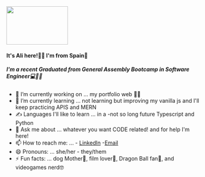 <img src="https://media1.tenor.com/images/d34fa062391dcf1ccce5c5c80420e60e/tenor.gif" width="160" height="100" />

#### It's Ali here!👋🏻 I'm from Spain🥘
##### I'm a recent Graduated from General Assembly Bootcamp in Software Engineer💻👶🏻
- 🔭 I’m currently working on ... my portfolio web 👩‍💻
- 🌱 I’m currently learning ... not learning but improving my vanilla js and I'll keep practicing APIS and MERN
- ✍️ Languages I'll like to learn ... in a -not so long future Typescript and Python
- 💬 Ask me about ... whatever you want CODE related! and for help I'm here!
- 📫 How to reach me: ... - [LinkedIn](https://www.linkedin.com/in/alicianunezisaac/) -[Email](mailto:alicianunez10492@gmail.com)
- 😄 Pronouns: ... she/her - they/them
- ⚡ Fun facts: ... dog Mother🐶, film lover🎥, Dragon Ball fan💨, and videogames nerd🤓
<!--
**alicianunex/alicianunex** is a ✨ _special_ ✨ repository because its `README.md` (this file) appears on your GitHub profile.
